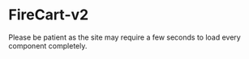# FireCart-v2

Please be patient as the site may require a few seconds to load every component completely.
